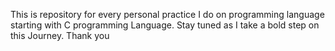 This is repository for every personal practice I do on programming language starting with C programming Language. Stay tuned as I take a bold step on this Journey. Thank you
